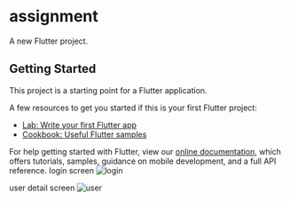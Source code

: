 # assignment

A new Flutter project.

## Getting Started

This project is a starting point for a Flutter application.

A few resources to get you started if this is your first Flutter project:

- [Lab: Write your first Flutter app](https://flutter.dev/docs/get-started/codelab)
- [Cookbook: Useful Flutter samples](https://flutter.dev/docs/cookbook)

For help getting started with Flutter, view our
[online documentation](https://flutter.dev/docs), which offers tutorials,
samples, guidance on mobile development, and a full API reference.
login screen
![login](https://user-images.githubusercontent.com/77603397/147142915-b9dffeb5-399f-49cf-b77c-4eb0f8fff8f7.jpeg)

user detail screen
![user](https://user-images.githubusercontent.com/77603397/147143458-7ac02138-05d4-4c31-96b1-3dcdfb5c0e8e.jpeg)



